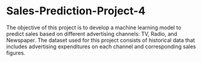 # Sales-Prediction-Project-4
The objective of this project is to develop a machine learning model to predict sales based on different advertising channels: TV, Radio, and Newspaper. The dataset used for this project consists of historical data that includes advertising expenditures on each channel and corresponding sales figures.
